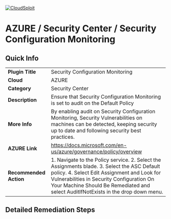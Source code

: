 [![CloudSploit](https://cloudsploit.com/img/logo-new-big-text-100.png "CloudSploit")](https://cloudsploit.com)

# AZURE / Security Center / Security Configuration Monitoring

## Quick Info

| | |
|-|-|
| **Plugin Title** | Security Configuration Monitoring |
| **Cloud** | AZURE |
| **Category** | Security Center |
| **Description** | Ensure that Security Configuration Monitoring is set to audit on the Default Policy |
| **More Info** | By enabling audit on Security Configuration Monitoring, Security Vulnerabilities on machines can be detected, keeping security up to date and following security best practices. |
| **AZURE Link** | https://docs.microsoft.com/en-us/azure/governance/policy/overview |
| **Recommended Action** | 1. Navigate to the Policy service. 2. Select the Assignments blade. 3. Select the ASC Default policy. 4. Select Edit Assignment and Look for Vulnerabilities in Security Configuration On Your Machine Should Be Remediated and select AuditIfNotExists in the drop down menu. |

## Detailed Remediation Steps

